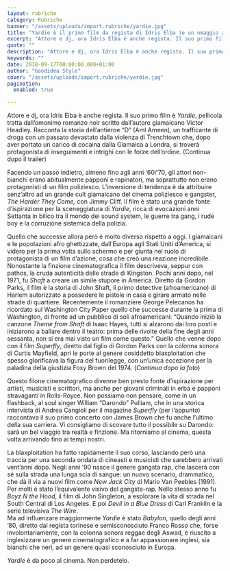 ```yaml
---
layout: rubriche
category: Rubriche
banner: "/assets/uploads/import.rubriche/yardie.jpg"
title: "Yardie è il primo film da regista di Idris Elba (e un omaggio alla blaxploitation)"
excerpt: "Attore e dj, ora Idris Elba è anche regista. Il suo primo film è Yardie, pellicola tratta dall’omonimo romanzo noir scritto dall’autore giamaicano Victor Headley. Racconta la storia dell’antieroe “D” (Aml Ameen), un trafficante di droga con un passato devastato dalla violenza di Trenchtown che, dopo aver portato un carico di cocaina dalla Giamaica a Londra, si [&hellip"
quote: ""
description: "Attore e dj, ora Idris Elba è anche regista. Il suo primo film è Yardie, pellicola tratta dall’omonimo romanzo noir scritto dall’autore giamaicano Victor Headley. Racconta la storia dell’antieroe “D” (Aml Ameen), un trafficante di droga con un passato devastato dalla violenza di Trenchtown che, dopo aver portato un carico di cocaina dalla Giamaica a Londra, si [&hellip"
keywords: ""
date: 2018-09-17T00:00:00.000+01:00
author: "Goodidea Style"
cover: "/assets/uploads/import.rubriche/yardie.jpg"
pagination:
  enabled: true

---
```


Attore e dj, ora Idris Elba è anche regista. Il suo primo film è _Yardie_, pellicola tratta dall’omonimo romanzo noir scritto dall’autore giamaicano Victor Headley. Racconta la storia dell’antieroe “D” (Aml Ameen), un trafficante di droga con un passato devastato dalla violenza di Trenchtown che, dopo aver portato un carico di cocaina dalla Giamaica a Londra, si troverà protagonista di inseguimenti e intrighi con le forze dell’ordine. (Continua dopo il trailer)

Facendo un passo indietro, almeno fino agli anni ‘60/’70, gli attori non-bianchi erano abitualmente papponi e rapinatori, ma soprattutto non erano protagonisti di un film poliziesco. L’inversione di tendenza è da attribuire senz’altro ad un grande cult giamaicano del cinema poliziesco e gangster, _The Harder They Come,_ con Jimmy Cliff. Il film è stato una grande fonte d’ispirazione per la sceneggiatura di _Yardie_, ricca di evocazioni anni Settanta in bilico tra il mondo dei sound system, le guerre tra gang, i rude boy e la corruzione sistemica della polizia.

Quello che successe allora però è molto diverso rispetto a oggi. I giamaicani e le popolazioni afro ghettizzate, dall’Europa agli Stati Uniti d’America, si videro per la prima volta sullo schermo e per giunta nel ruolo di protagonista di un film d’azione, cosa che creò una reazione incredibile. Nonostante la finzione cinematografica il film descriveva, seppur con pathos, la cruda autenticità delle strade di Kingston. Pochi anni dopo, nel 1971, fu _Shaft_ a creare un simile stupore in America. Diretto da Gordon Parks, il film è la storia di John Shaft, il primo detective (afroamericano) di Harlem autorizzato a possedere le pistole in casa e girare armato nelle strade di quartiere. Recentemente il romanziere George Pelecanos ha ricordato sul Washington City Paper quello che successe durante la prima di Washington, di fronte ad un pubblico di soli afroamericani: “Quando iniziò la canzone _Theme from Shaft_ di Isaac Hayes, tutti si alzarono dai loro posti e iniziarono a ballare dentro il teatro: prima delle rivolte della fine degli anni sessanta, non si era mai visto un film come questo.” Quello che venne dopo con il film _Superfly_, diretto dal figlio di Gordon Parks con la colonna sonora di Curtis Mayfield, aprì le porte al genere cosiddetto blaxploitation che spesso glorificava la figura del fuorilegge, con un’unica eccezione per la paladina della giustizia Foxy Brown del 1974\. (_Continua dopo la foto_)

Questo filone cinematografico divenne ben presto fonte d’ispirazione per artisti, musicisti e scrittori, ma anche per giovani criminali in erba e papponi stravaganti in Rolls-Royce. Non possiamo non pensare, come in un flashback, al soul singer William “Darondo” Pulliam, che in una storica intervista di Andrea Cangioli per il magazine _Superfly_ (per l’appunto) raccontava il suo primo concerto con James Brown che fu anche l’ultimo della sua carriera. Vi consigliamo di scovare tutto il possibile su Darondo: sarà un bel viaggio tra realtà e finzione. Ma ritorniamo al cinema, questa volta arrivando fino ai tempi nostri.

La blaxploitation ha fatto rapidamente il suo corso, lasciando però una traccia per una seconda ondata di cineasti e musicisti che sarebbero arrivati vent’anni dopo. Negli anni ’90 nasce il genere gangsta rap, che lascerà con sé sulla strada una lunga scia di sangue: un nuovo scenario, drammatico, che dà il via a nuovi film come _New Jack City_ di Mario Van Peebles (1991). Per molti è stato l’equivalente visivo del gangsta-rap. Nello stesso anno fu _Boyz N the Hood_, il film di John Singleton, a esplorare la vita di strada nel South Central di Los Angeles. E poi _Devil In a Blue Dress_ di Carl Franklin e la serie televisiva _The Wire_.  
Ma ad influenzare maggiormente _Yardie_ è stato _Babylon_, quello degli anni ’80, diretto dal regista torinese e semisconosciuto Franco Rosso che, forse involontariamente, con la colonna sonora reggae degli Aswad, è riuscito a inglesizzare un genere cinematografico e a far appassionare inglesi, sia bianchi che neri, ad un genere quasi sconosciuto in Europa.

_Yardie_ è da poco al cinema. Non perdetelo.
